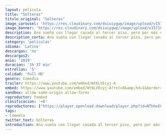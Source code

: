 ```yaml
---
layout: pelicula
title: "Solteras"
titulo_original: "Solteras"
image_carousel: 'https://res.cloudinary.com/dsiuiygwp/image/upload/v1571886951/solteras-min_1_fe9ltk.jpg'
image_banner: 'https://res.cloudinary.com/dsiuiygwp/image/upload/v1571886961/solteras-min_rgtgbo.jpg'
description: Ana sueña con llegar casada al tercer piso, pero por más que intenta, no encuentra al hombre ideal. Decidida a cumplir con su objetivo, busca la ayuda de una casamentera, quien a través de sus cursos orienta a mujeres desesperadas por encontrar pareja. Junto al grupo de solteras, Ana experimentará una serie de desventuras que la harán replantear su vida.
description_corta: Ana sueña con llegar casada al tercer piso, pero por más que intenta, no encuentra al hombre ideal. Decidida a cumplir con su objetivo, busca la ayuda de una casamentera, quien a través de sus cursos orienta a mujeres desesperadas por encontrar pareja. Junto al grupo de solteras, Ana...
category: 'peliculas'
idioma: 'Latino'
descargas: 'no'
descargas2:
anio: '2019'
duracion: '1h 37 min'
estrellas: '5'
calidad: 'Full HD'
genero: Comedia
trailer: https://www.youtube.com/embed/Wt6LVEcyj-A
embed: https://www.youtube.com/embed/Wt6LVEcyj-A?rel=0&amp;hd=1&border=0&wmode=opaque&enablejsapi=1&modestbranding=1&controls=1&showinfo=1
sandbox: allow-same-origin allow-forms
reproductor: fembed
clasificacion: '+8'
reproductores: ["https://player.openload.download/player.php?id=NThheE8vVlFPWUVQaGo2Y0JxclF0dFdUNzJkalVoMFZ6RWpjL1NSVitudFVmK0k2SmFMUnRXTjBDcHJxV2RjM2RjdG4zdkErY3lqc0lNQjZlRlZPS1E9PQ","https://player.openplay.vip/player.php?id=MTkyMg","https://player.openplay.vip/player.php?id=OTA","https://api.cuevana3.io/olpremium/gd.php?file=ek5lbm9xYWNrS0xNejZabVlkSFIyTkxQb3BPWDB0UFkwY3lvbjJIRjBPQ1QwNStUck1mVG9kVExvM0djeHA3VnFybXRscUdvMWRXNHRZbU1lYXVUeDg2cGpKVmp4cXpBejYxcGsyT1MyTlc0cFdpR2lzN1YyTHZIaklObHVNN0t2S21zaVh1MG85ZlByV1dIZTdPU3lkNjFwSDVrMHFXL2xKaUZpSHVrMk15VXZhZUZpcGZZMTdtcG5ZaUtrOUhIdk5Kb2wzbkoyc0RSeDNhSml0YkN4NWZHYklLRWlNbmYxOG1ZYjZ6SDFBPT0","https://api.cuevana3.io/stream/index.php?file=ek5lbm9xYWNrS0xYMTZLa2xNbkdvY3ZTb3BtZng4TGp6ZFpobGFMUGtOVFYySmlocU5XTzJkRE1tcHFuajVPb2w1eGphMkhEMGVQWDA2S21ZY1hRNEpQWHAyaHFsWmVrblp1U2ZuUzJ3THVva2FDaVp3PT0","https://player.cuevana2espanol.com/irgotoolp.php?url=eTllbW9hZHpYNURLejlaalg2T3BsYy9PMHNTV29hYWVuY3JYMEpHVm9LRm9uWlRYbTVKL200bXlmN0tRMEphbmFRPT0","https://api.cuevana3.io/rr/gd.php?h=ek5lbm9xYWNrS0xJMVp5b21KREk0dFBLbjVkaHhkRGdrOG1jbnBpUnhhS1ZyR0NGcDduQTFOT1VvMmQ1MnRmVno2eG5vV2E4dE1lbjJYU0lhS2kzNVpTU3FadVkyUT09"]
tags:
- Comedia
twitter_text: Solteras
introduction: Ana sueña con llegar casada al tercer piso, pero por más que intenta, no encuentra al hombre ideal. Decidida a cumplir con su objetivo, busca la ayuda de una casamentera, quien a través de sus cursos orienta a mujeres desesperadas por encontrar pareja. Junto al grupo de solteras, Ana
---
```













